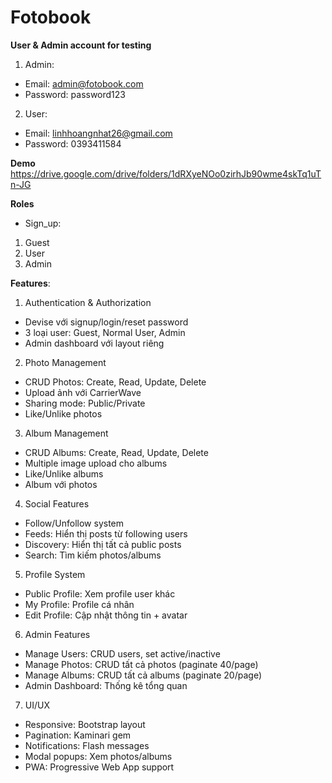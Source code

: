 # Fotobook

**User & Admin account for testing**
1. Admin:
- Email: admin@fotobook.com
- Password: password123

2. User:
- Email: linhhoangnhat26@gmail.com
- Password: 0393411584

**Demo**
https://drive.google.com/drive/folders/1dRXyeNOo0zirhJb90wme4skTq1uTn-JG

**Roles**
* Sign_up:

1. Guest
2. User
3. Admin

**Features**:
1. Authentication & Authorization
- Devise với signup/login/reset password
- 3 loại user: Guest, Normal User, Admin
- Admin dashboard với layout riêng

2. Photo Management
- CRUD Photos: Create, Read, Update, Delete
- Upload ảnh với CarrierWave
- Sharing mode: Public/Private
- Like/Unlike photos

3. Album Management
- CRUD Albums: Create, Read, Update, Delete
- Multiple image upload cho albums
- Like/Unlike albums
- Album với photos

4. Social Features
- Follow/Unfollow system
- Feeds: Hiển thị posts từ following users
- Discovery: Hiển thị tất cả public posts
- Search: Tìm kiếm photos/albums

5. Profile System
- Public Profile: Xem profile user khác
- My Profile: Profile cá nhân
- Edit Profile: Cập nhật thông tin + avatar

6. Admin Features
- Manage Users: CRUD users, set active/inactive
- Manage Photos: CRUD tất cả photos (paginate 40/page)
- Manage Albums: CRUD tất cả albums (paginate 20/page)
- Admin Dashboard: Thống kê tổng quan

7. UI/UX
- Responsive: Bootstrap layout
- Pagination: Kaminari gem
- Notifications: Flash messages
- Modal popups: Xem photos/albums
- PWA: Progressive Web App support
